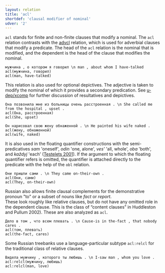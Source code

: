 ```yaml
---
layout: relation
title: 'acl'
shortdef: 'clausal modifier of nominal'
udver: '2'
---
```



`acl` stands for finite and non-finite clauses that modify a nominal.  The `acl` relation 
contrasts with the [advcl]() relation, which is used for adverbial clauses
that modify a predicate. The head of the `acl` relation is the nominal
that is modified, and the dependent is the head of the clause that
modifies the nominal.

~~~ sdparse
мужчина , о котором я говорил \n man , about whom I have-talked
acl(мужчина, говорил)
acl(man, have-talked)
~~~

This relation is also used for optional depictives.
The adjective is taken to modify the nominal of which it provides a secondary predication.
See [u-dep/xcomp]() for further discussion of resultatives and depictives.

~~~ sdparse
Она позвонила мне из больницы очень расстроенная . \n She called me from the hospital , upset . 
acl(Она, расстроенная)
acl(She, upset)
~~~

~~~ sdparse
Он нарисовал свою жену обнаженной . \n He painted his wife naked .
acl(жену, обнаженной)
acl(wife, naked)
~~~

It is also used in the floating quantifier constructions with the semi-predicatives *sam* 'oneself', *odin* 'one, alone', *ves'* 'all, whole', *oba* 'both', and *každyj* 'each' ([Testelets 2001](https://www.rsuh.ru/binary/1787534_30.1322270635.81949.pdf)). If the argument to which the floating quantifier refers is omitted, the quantifier is attached directly to the predicate with the help of the `obl` relation. 

~~~ sdparse
Они пришли сами . \n They came on-their-own .
acl(Они, сами)
acl(They, on-their-own)
~~~

Russian also allows finite clausal complements for the demonstrative pronoun "to" or a subset of nouns like *fact* or *report*.  
These look roughly like relative clauses, but do not have any omitted role in the dependent clause. This is the class of “content clauses” in Huddleston and Pullum 2002). 
These are also analyzed as `acl`.

~~~ sdparse
Дело в том , что всем плевать . \n Cause-is in the-fact , that nobody cares .
acl(том, плевать)
acl(the-fact, cares)
~~~

Some Russian treebanks use a language-particular subtype `acl:relcl` for the traditional class of relative clauses.

~~~ sdparse
Видела мужчину , которого ты любишь . \n I-saw man , whom you love .
acl:relcl(мужчину, любишь)
acl:relcl(man, love)
~~~

<!-- Interlanguage links updated Čt lis 12 09:43:09 CET 2020 -->
